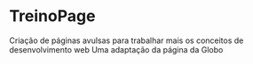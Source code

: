 # TreinoPage
Criação de páginas avulsas para trabalhar mais os conceitos de desenvolvimento web
Uma adaptação da página da Globo 
